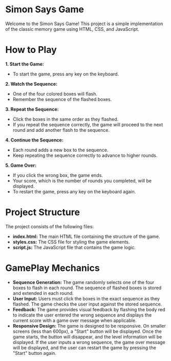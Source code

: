 # Simon Says Game
Welcome to the Simon Says Game! This project is a simple implementation of the classic memory game using HTML, CSS, and JavaScript.


# How to Play
**1. Start the Game:**
  - To start the game, press any key on the keyboard.
  
**2. Watch the Sequence:**
  - One of the four colored boxes will flash.
  - Remember the sequence of the flashed boxes.

**3. Repeat the Sequence:**
  - Click the boxes in the same order as they flashed.
  - If you repeat the sequence correctly, the game will proceed to the next round and add another flash to the sequence.

**4. Continue the Sequence:**
  - Each round adds a new box to the sequence.
  - Keep repeating the sequence correctly to advance to higher rounds.

**5. Game Over:**
  - If you click the wrong box, the game ends.
  - Your score, which is the number of rounds you completed, will be displayed.
  - To restart the game, press any key on the keyboard again.


  # Project Structure
  The project consists of the following files:
  - **index.html:** The main HTML file containing the structure of the game.
  - **styles.css:** The CSS file for styling the game elements.
  - **script.js:** The JavaScript file that contains the game logic.


  # GamePlay Mechanics
  - **Sequence Generation:** The game randomly selects one of the four boxes to flash in each round. The sequence of flashed boxes is stored and extended in each round.
  - **User Input:** Users must click the boxes in the exact sequence as they flashed. The game checks the user input against the stored sequence.
  - **Feedback:** The game provides visual feedback by flashing the body red to indicate the user entered the wrong sequence and displays the current score with a game over message when 
    applicable.
  - **Responsive Design:** The game is designed to be responsive. On smaller screens (less than 600px), a "Start" button will be displayed. Once the game starts, the button will disappear, 
    and the level information will be displayed. If the user inputs a wrong sequence, the game over message will be displayed, and the user can restart the game by pressing the "Start" 
    button again.
